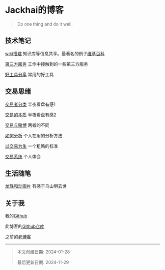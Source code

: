 

# Jackhai的博客

> Do one thing and do it well.



## 技术笔记

[wiki搭建](src/1-1.wiki搭建.md) 知识库等信息共享。最著名的例子[维基百科](https://www.wikipedia.org/)

[第三方服务](src/1-2.第三方服务.md) 工作中接触到的一些第三方服务

[好工具分享](src/1-3.好工具分享.md) 常用的好工具



## 交易思绪

[交易者分类](src/2-1.交易者分类.md) 半夜看盘有感1

[交易的本质](src/2-2.交易的本质.md) 半夜看盘有感2

[交易与赌博](src/2-3.交易与赌博.md) 两者的不同

[如何分析](src/2-4.如何分析.md) 个人在用的分析方法

[以交易为生](src/2-5.以交易为生.md) 一个粗略的标准

[交易系统](src/2-6.交易系统.md) 个人体会



## 生活随笔

[龙珠和动画片](src/3-1.龙珠和动画片.md) 有感于鸟山明去世





## 关于我
我的[Github](https://github.com/jackhai9/)

此博客的[Github仓库](https://github.com/jackhai9/blog)

之前的[老博客](https://jackhai9.github.io/)





---

> 本文创建日期: 2024-01-28
>
> 最后更新日期: 2024-11-29
